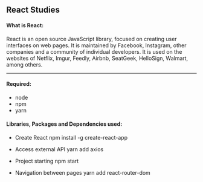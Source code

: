 ## React Studies

#### What is React:
React is an open source JavaScript library, focused on creating user interfaces on web pages. It is maintained by Facebook, Instagram, other companies and a community of individual developers. It is used on the websites of Netflix, Imgur, Feedly, Airbnb, SeatGeek, HelloSign, Walmart, among others.

------------
#### Required:
- node
- npm
- yarn

#### Libraries, Packages and Dependencies used:
- Create React 
npm install -g create-react-app

- Access external API 
yarn add axios

- Project starting 
npm start

- Navigation between pages 
yarn add react-router-dom

